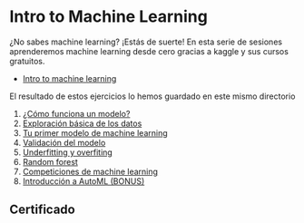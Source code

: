 # Intro to Machine Learning

¿No sabes machine learning? ¡Estás de suerte! En esta serie de sesiones aprenderemos
machine learning desde cero gracias a kaggle y sus cursos gratuitos.

- [Intro to machine learning][course-link]

El resultado de estos ejercicios lo hemos guardado en este mismo directorio

1. [¿Cómo funciona un modelo?][how-models-works]
2. [Exploración básica de los datos][data-exploration]
3. [Tu primer modelo de machine learning][first-model]
4. [Validación del modelo][validation]
5. [Underfitting y overfiting][uderfitting]
6. [Random forest][random-forest]
7. [Competiciones de machine learning][competitions]
8. [Introducción a AutoML (BONUS)][automl]

## Certificado

[comment]: <> ([![Certificado Python]&#40;cristiansuarez-Python.png&#41;][certificate])

<!-- LINKS -->
[course-link]:https://www.kaggle.com/learn/intro-to-machine-learning
[how-models-works]:01-how-models-work
[data-exploration]:02-basic-data-exploration
[first-model]:03-your-first-machine-learning-model
[validation]:04-model-validation
[uderfitting]:05-underfitting-and-overfiting
[random-forest]:06-random-forests
[competitions]:07-machine-learning-competitions
[automl]:08-bouns-intro-to-automl
[certificate]:https://www.kaggle.com/learn/certification/cristiansuarez/python
